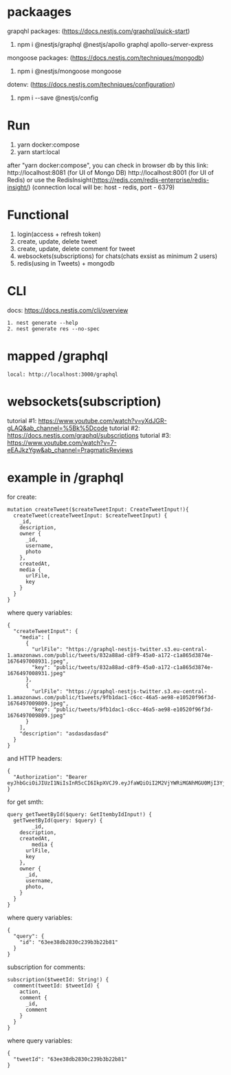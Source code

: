 # packaages
grapqhl packages: (https://docs.nestjs.com/graphql/quick-start)
1. npm i @nestjs/graphql @nestjs/apollo graphql apollo-server-express

mongoose packages: (https://docs.nestjs.com/techniques/mongodb)
1. npm i @nestjs/mongoose mongoose

dotenv: (https://docs.nestjs.com/techniques/configuration)
1. npm i --save @nestjs/config

# Run
1. yarn docker:compose
2. yarn start:local

after "yarn docker:compose", you can check in browser db by this link:
http://localhost:8081 (for UI of Mongo DB)
http://localhost:8001 (for UI of Redis) or use the RedisInsight(https://redis.com/redis-enterprise/redis-insight/) (connection local will be: host - redis, port - 6379)

# Functional
1. login(access + refresh token)
2. create, update, delete  tweet
3. create, update, delete comment for tweet
4. websockets(subscriptions) for chats(chats exsist as minimum 2 users)
5. redis(using in Tweets) + mongodb

# CLI
docs: https://docs.nestjs.com/cli/overview
```
1. nest generate --help
2. nest generate res --no-spec
```

# mapped /graphql
```
local: http://localhost:3000/graphql
```

# websockets(subscription)
tutorial #1: https://www.youtube.com/watch?v=yXdJGR-gLAQ&ab_channel=%5Bk%5Dcode
tutorial #2: https://docs.nestjs.com/graphql/subscriptions
tutorial #3: https://www.youtube.com/watch?v=7-eEAJkzYgw&ab_channel=PragmaticReviews

# example in /graphql
for create:
```
mutation createTweet($createTweetInput: CreateTweetInput!){
  createTweet(createTweetInput: $createTweetInput) {
    _id,
    description,
    owner {
      _id,
      username,
      photo
    },
    createdAt,
    media {
      urlFile,
      key
    }
  }
}
```

where query variables:
```
{
  "createTweetInput": {
    "media": [
      {
        "urlFile": "https://graphql-nestjs-twitter.s3.eu-central-1.amazonaws.com/public/tweets/832a88ad-c8f9-45a0-a172-c1a865d3874e-1676497008931.jpeg",
        "key": "public/tweets/832a88ad-c8f9-45a0-a172-c1a865d3874e-1676497008931.jpeg"
      },
      {
        "urlFile": "https://graphql-nestjs-twitter.s3.eu-central-1.amazonaws.com/public/t1weets/9fb1dac1-c6cc-46a5-ae98-e10520f96f3d-1676497009809.jpeg",
        "key": "public/tweets/9fb1dac1-c6cc-46a5-ae98-e10520f96f3d-1676497009809.jpeg"
      } 
    ], 
    "description": "asdasdasdasd"
  }
}
```

and HTTP headers:
```
{
  "Authorization": "Bearer eyJhbGciOiJIUzI1NiIsInR5cCI6IkpXVCJ9.eyJfaWQiOiI2M2VjYWRiMGNhMGU0MjI3YjQ5YTk1YTciLCJpYXQiOjE2NzY1NTY0OTUsImV4cCI6MTY3NjU1NzM5NX0.uG38tneY0eGlGHWrDNDUbQPhPdlf74qRw7KGGofs1ZE"
}
```


for get smth:
```
query getTweetById($query: GetItembyIdInput!) {
  getTweetById(query: $query) {
		_id,
    description,
    createdAt,
		media {
      urlFile,
      key
    },
    owner {
      _id,
      username,
      photo,
    }
  }
}
```

where query variables:
```
{
  "query": {
   	"id": "63ee38db2830c239b3b22b81"
  }
}
```


subscription for comments:
```
subscription($tweetId: String!) {
  comment(tweetId: $tweetId) {
    action,
    comment {
      _id,
      comment
    }
  }
}
```

where query variables:
```
{
  "tweetId": "63ee38db2830c239b3b22b81"
}
```

